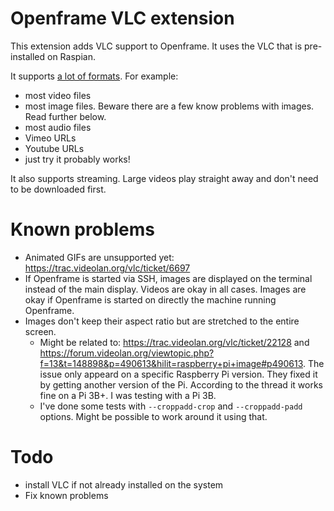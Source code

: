 # Openframe VLC extension

This extension adds VLC support to Openframe. It uses the VLC that is pre-installed on Raspian. 

It supports [a lot of formats](https://wiki.videolan.org/VLC_Features_Formats/). For example:
- most video files
- most image files. Beware there are a few know problems with images. Read further below.
- most audio files
- Vimeo URLs
- Youtube URLs
- just try it probably works!

It also supports streaming. Large videos play straight away and don't need to be downloaded first.

# Known problems

- Animated GIFs are unsupported yet: https://trac.videolan.org/vlc/ticket/6697
- If Openframe is started via SSH, images are displayed on the terminal instead of the main display. Videos are okay in all cases. Images are okay if Openframe is started on directly the machine running Openframe.
- Images don't keep their aspect ratio but are stretched to the entire screen.
  - Might be related to: https://trac.videolan.org/vlc/ticket/22128 and https://forum.videolan.org/viewtopic.php?f=13&t=148898&p=490613&hilit=raspberry+pi+image#p490613. The issue only appeard on a specific Raspberry Pi version. They fixed it by getting another version of the Pi. According to the thread it works fine on a Pi 3B+. I was testing with a Pi 3B.
  - I've done some tests with `--croppadd-crop` and `--croppadd-padd` options. Might be possible to work around it using that.

# Todo

- install VLC if not already installed on the system
- Fix known problems